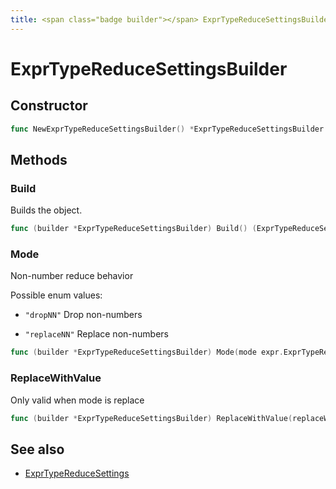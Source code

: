 ```yaml
---
title: <span class="badge builder"></span> ExprTypeReduceSettingsBuilder
---
```

# <span class="badge builder"></span> ExprTypeReduceSettingsBuilder

## Constructor

```go
func NewExprTypeReduceSettingsBuilder() *ExprTypeReduceSettingsBuilder
```
## Methods

### <span class="badge object-method"></span> Build

Builds the object.

```go
func (builder *ExprTypeReduceSettingsBuilder) Build() (ExprTypeReduceSettings, error)
```

### <span class="badge object-method"></span> Mode

Non-number reduce behavior

Possible enum values:

 - `"dropNN"` Drop non-numbers

 - `"replaceNN"` Replace non-numbers

```go
func (builder *ExprTypeReduceSettingsBuilder) Mode(mode expr.ExprTypeReduceSettingsMode) *ExprTypeReduceSettingsBuilder
```

### <span class="badge object-method"></span> ReplaceWithValue

Only valid when mode is replace

```go
func (builder *ExprTypeReduceSettingsBuilder) ReplaceWithValue(replaceWithValue float64) *ExprTypeReduceSettingsBuilder
```

## See also

 * <span class="badge object-type-struct"></span> [ExprTypeReduceSettings](./object-ExprTypeReduceSettings.md)
